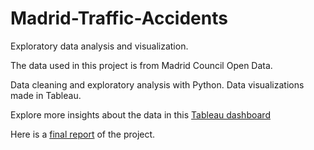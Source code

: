 # Madrid-Traffic-Accidents

Exploratory data analysis and visualization.

The data used in this project is from Madrid Council Open Data. 

Data cleaning and exploratory analysis with Python. Data visualizations made in Tableau. 

Explore more insights about the data in this [Tableau dashboard](https://public.tableau.com/app/profile/elena.salgueiro/viz/EDAaccidentes/Dashboard1)

Here is a  [final report](https://github.com/elesalgueiro/Madrid-Traffic-Accidents/blob/main/Final_Report.pdf) of the project.


